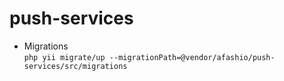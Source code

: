 # push-services

- Migrations  
`php yii migrate/up --migrationPath=@vendor/afashio/push-services/src/migrations`  

